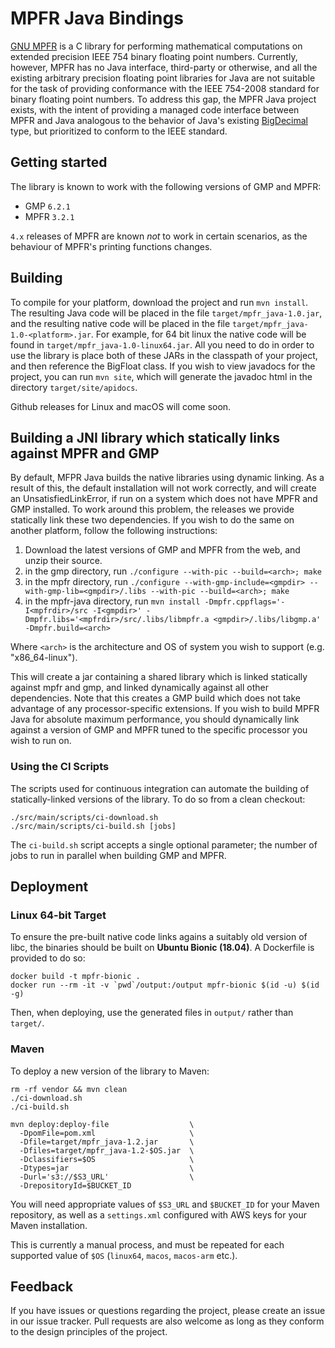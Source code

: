 # MPFR Java Bindings

[GNU MPFR](http://www.mpfr.org/) is a C library for performing mathematical
computations on extended precision IEEE 754 binary floating point numbers.
Currently, however, MPFR has no Java interface, third-party or otherwise, and
all the existing arbitrary precision floating point libraries for Java are not
suitable for the task of providing conformance with the IEEE 754-2008 standard
for binary floating point numbers. To address this gap, the MPFR Java project
exists, with the intent of providing a managed code interface between MPFR and
Java analogous to the behavior of Java's existing
[BigDecimal](http://docs.oracle.com/javase/7/docs/api/java/math/BigDecimal.html)
type, but prioritized to conform to the IEEE standard.

## Getting started

The library is known to work with the following versions of GMP and MPFR:
* GMP `6.2.1`
* MPFR `3.2.1`

`4.x` releases of MPFR are known _not_ to work in certain scenarios, as the
behaviour of MPFR's printing functions changes.

## Building

To compile for your platform, download the project and run `mvn install`. The
resulting Java code will be placed in the file `target/mpfr_java-1.0.jar`, and
the resulting native code will be placed in the file
`target/mpfr_java-1.0-<platform>.jar`. For example, for 64 bit linux the native
code will be found in `target/mpfr_java-1.0-linux64.jar`. All you need to do in
order to use the library is place both of these JARs in the classpath of your
project, and then reference the BigFloat class. If you wish to view javadocs for
the project, you can run `mvn site`, which will generate the javadoc html in the
directory `target/site/apidocs`.

Github releases for Linux and macOS will come soon.

## Building a JNI library which statically links against MPFR and GMP

By default, MFPR Java builds the native libraries using dynamic linking. As a
result of this, the default installation will not work correctly, and will
create an UnsatisfiedLinkError, if run on a system which does not have MPFR and
GMP installed. To work around this problem, the releases we provide statically
link these two dependencies. If you wish to do the same on another platform,
follow the following instructions:

1. Download the latest versions of GMP and MPFR from the web, and unzip their
   source.
2. in the gmp directory, run `./configure --with-pic --build=<arch>; make`
3. in the mpfr directory, run `./configure --with-gmp-include=<gmpdir>
   --with-gmp-lib=<gmpdir>/.libs --with-pic --build=<arch>; make`
4. in the mpfr-java directory, run `mvn install -Dmpfr.cppflags='-I<mpfrdir>/src
   -I<gmpdir>' -Dmpfr.libs='<mpfrdir>/src/.libs/libmpfr.a
   <gmpdir>/.libs/libgmp.a' -Dmpfr.build=<arch>`

Where `<arch>` is the architecture and OS of system you wish to support (e.g.
"x86\_64-linux").

This will create a jar containing a shared library which is linked statically
against mpfr and gmp, and linked dynamically against all other dependencies.
Note that this creates a GMP build which does not take advantage of any
processor-specific extensions. If you wish to build MPFR Java for absolute
maximum performance, you should dynamically link against a version of GMP and
MPFR tuned to the specific processor you wish to run on.

### Using the CI Scripts

The scripts used for continuous integration can automate the building of
statically-linked versions of the library. To do so from a clean checkout:

```shell
./src/main/scripts/ci-download.sh
./src/main/scripts/ci-build.sh [jobs]
```

The `ci-build.sh` script accepts a single optional parameter; the number of jobs
to run in parallel when building GMP and MPFR.

## Deployment

### Linux 64-bit Target

To ensure the pre-built native code links agains a suitably old version of libc,
the binaries should be built on **Ubuntu Bionic (18.04)**. A Dockerfile is
provided to do so:

```console
docker build -t mpfr-bionic .
docker run --rm -it -v `pwd`/output:/output mpfr-bionic $(id -u) $(id -g)
```

Then, when deploying, use the generated files in `output/` rather than
`target/`.

### Maven

To deploy a new version of the library to Maven:

```console
rm -rf vendor && mvn clean
./ci-download.sh
./ci-build.sh

mvn deploy:deploy-file                  \
  -DpomFile=pom.xml                     \
  -Dfile=target/mpfr_java-1.2.jar       \
  -Dfiles=target/mpfr_java-1.2-$OS.jar  \
  -Dclassifiers=$OS                     \
  -Dtypes=jar                           \
  -Durl='s3://$S3_URL'                  \
  -DrepositoryId=$BUCKET_ID
```

You will need appropriate values of `$S3_URL` and `$BUCKET_ID` for your Maven
repository, as well as a `settings.xml` configured with AWS keys for your Maven
installation.

This is currently a manual process, and must be repeated for each supported
value of `$OS` (`linux64`, `macos`, `macos-arm` etc.).

## Feedback

If you have issues or questions regarding the project, please create an issue in
our issue tracker. Pull requests are also welcome as long as they conform to the
design principles of the project.

